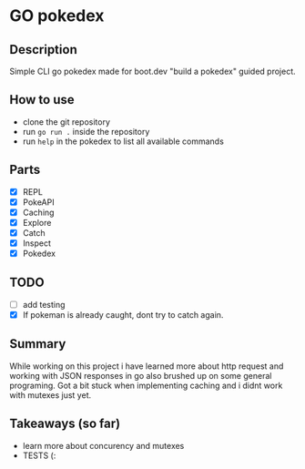 # GO pokedex

## Description

Simple CLI go pokedex made for boot.dev "build a pokedex" guided project.

## How to use

- clone the git repository
- run `go run .` inside the repository
- run `help` in the pokedex to list all available commands

## Parts

- [x] REPL
- [x] PokeAPI
- [x] Caching
- [x] Explore
- [x] Catch
- [x] Inspect
- [x] Pokedex

## TODO

- [ ] add testing
- [x] If pokeman is already caught, dont try to catch again.

## Summary

While working on this project i have learned more about http request and working with JSON responses in go also brushed up on some general programing.
Got a bit stuck when implementing caching and i didnt work with mutexes just yet.

## Takeaways (so far)

- learn more about concurency and mutexes
- TESTS (:
